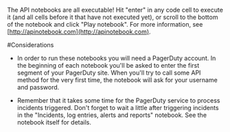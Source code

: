 The API notebooks are all executable! Hit "enter" in any code cell to execute it (and all cells before it that have not executed yet), or scroll to the bottom of the notebook and click "Play notebook". For more information, see [http://apinotebook.com](http://apinotebook.com).

#Considerations

- In order to run these notebooks you will need a PagerDuty account. In the beginning of each notebook you'll be asked to enter the first segment of your PagerDuty site. When you'll try to call some API method for the very first time, the notebook will ask for your username and password.

- Remember that it takes some time for the PagerDuty service to process incidents triggered. Don't forget to wait a little after triggering incidents in the "Incidents, log entries, alerts and reports" notebook. See the notebook itself for details.